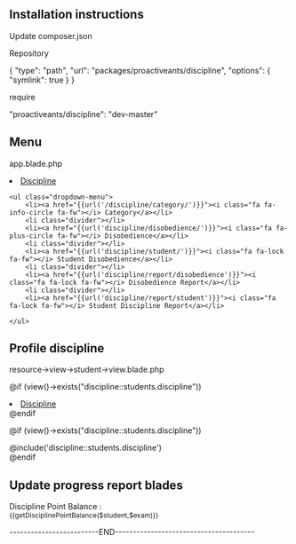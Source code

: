 Installation instructions
-------------------------
Update composer.json

Repository

{
    "type": "path",
    "url": "packages/proactiveants/discipline",
    "options": {
        "symlink": true
    }
}

require

"proactiveants/discipline": "dev-master"

Menu
----
app.blade.php

<li class="dropdown">
    <a href="#" class="dropdown-toggle" data-toggle="dropdown" role="button" aria-expanded="false" aria-haspopup="true">
        Discipline <span class="caret"></span>
    </a>

    <ul class="dropdown-menu">
        <li><a href="{{url('/discipline/category/')}}"><i class="fa fa-info-circle fa-fw"></i> Category</a></li>
        <li class="divider"></li>
        <li><a href="{{url('discipline/disobedience/')}}"><i class="fa fa-plus-circle fa-fw"></i> Disobedience</a></li>
        <li class="divider"></li>
        <li><a href="{{url('discipline/student/')}}"><i class="fa fa-lock fa-fw"></i> Student Disobedience</a></li>
        <li class="divider"></li>
        <li><a href="{{url('discipline/report/disobedience')}}"><i class="fa fa-lock fa-fw"></i> Disobedience Report</a></li>
        <li class="divider"></li>
        <li><a href="{{url('discipline/report/student')}}"><i class="fa fa-lock fa-fw"></i> Student Discipline Report</a></li>
    
    </ul>
</li>

Profile discipline
------------------
resource->view->student->view.blade.php

@if (view()->exists("discipline::students.discipline"))
    <li role="presentation"><a href="#discipline" aria-controls="discipline" role="tab" data-toggle="tab"><i class="fa fa-cog fa-fw"></i> Discipline</a></li>
@endif

@if (view()->exists("discipline::students.discipline"))
    <div role="tabpanel" class="tab-pane" id="discipline">
        @include('discipline::students.discipline')
    </div>
@endif

Update progress report blades
-----------------------------
<td rowspan="3" style="font-size:8px;">
    Discipline Point Balance :
    <div class="col-md-3" style="background-color: {{getDisciplineColorCode($student,$exam)}} !important; width:50px height:100px; font-size:12px; margin-right:5px;">
        {{getDisciplinePointBalance($student,$exam)}}
    </div>
</td>

-------------------------END---------------------------------------